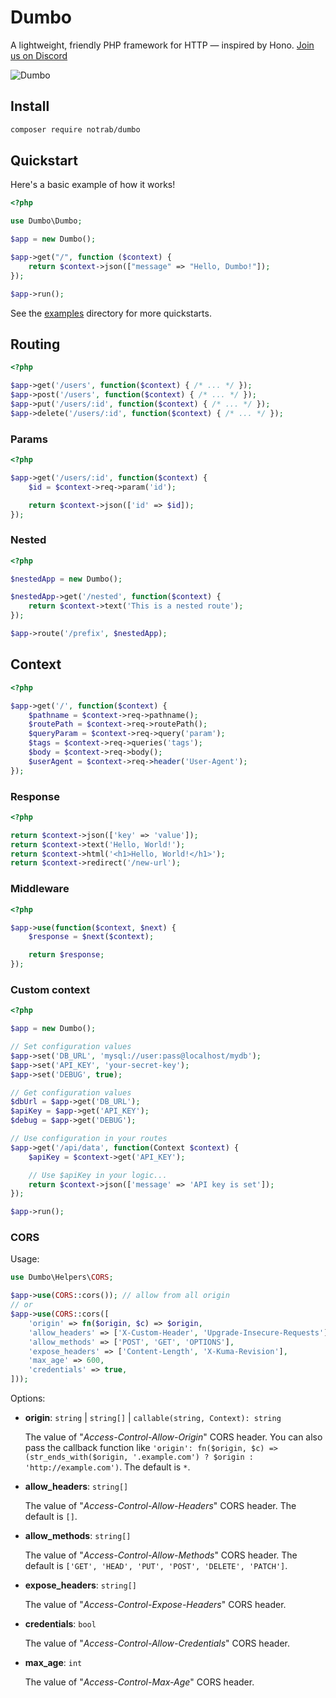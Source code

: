 # Dumbo

A lightweight, friendly PHP framework for HTTP &mdash; inspired by Hono. [Join us on Discord](https://discord.gg/CYkq2A6G)

![Dumbo](/dumbo.jpeg)

## Install

```bash
composer require notrab/dumbo
```

## Quickstart

Here's a basic example of how it works!

```php
<?php

use Dumbo\Dumbo;

$app = new Dumbo();

$app->get("/", function ($context) {
    return $context->json(["message" => "Hello, Dumbo!"]);
});

$app->run();
```

See the [examples](/examples) directory for more quickstarts.

## Routing

```php
<?php

$app->get('/users', function($context) { /* ... */ });
$app->post('/users', function($context) { /* ... */ });
$app->put('/users/:id', function($context) { /* ... */ });
$app->delete('/users/:id', function($context) { /* ... */ });
```

### Params

```php
<?php

$app->get('/users/:id', function($context) {
    $id = $context->req->param('id');

    return $context->json(['id' => $id]);
});
```

### Nested

```php
<?php

$nestedApp = new Dumbo();

$nestedApp->get('/nested', function($context) {
    return $context->text('This is a nested route');
});

$app->route('/prefix', $nestedApp);

```

## Context

```php
<?php

$app->get('/', function($context) {
    $pathname = $context->req->pathname();
    $routePath = $context->req->routePath();
    $queryParam = $context->req->query('param');
    $tags = $context->req->queries('tags');
    $body = $context->req->body();
    $userAgent = $context->req->header('User-Agent');
});
```

### Response

```php
<?php

return $context->json(['key' => 'value']);
return $context->text('Hello, World!');
return $context->html('<h1>Hello, World!</h1>');
return $context->redirect('/new-url');
```

### Middleware

```php
<?php

$app->use(function($context, $next) {
    $response = $next($context);

    return $response;
});
```

### Custom context

```php
<?php

$app = new Dumbo();

// Set configuration values
$app->set('DB_URL', 'mysql://user:pass@localhost/mydb');
$app->set('API_KEY', 'your-secret-key');
$app->set('DEBUG', true);

// Get configuration values
$dbUrl = $app->get('DB_URL');
$apiKey = $app->get('API_KEY');
$debug = $app->get('DEBUG');

// Use configuration in your routes
$app->get('/api/data', function(Context $context) {
    $apiKey = $context->get('API_KEY');

    // Use $apiKey in your logic...
    return $context->json(['message' => 'API key is set']);
});

$app->run();
```

### CORS

Usage:

```php
use Dumbo\Helpers\CORS;

$app->use(CORS::cors()); // allow from all origin
// or
$app->use(CORS::cors([
    'origin' => fn($origin, $c) => $origin,
    'allow_headers' => ['X-Custom-Header', 'Upgrade-Insecure-Requests'],
    'allow_methods' => ['POST', 'GET', 'OPTIONS'],
    'expose_headers' => ['Content-Length', 'X-Kuma-Revision'],
    'max_age' => 600,
    'credentials' => true,
]));

```

Options:

- **origin**: `string` | `string[]` | `callable(string, Context): string`

  The value of "_Access-Control-Allow-Origin_" CORS header. You can also pass the callback function like `'origin': fn($origin, $c) => (str_ends_with($origin, '.example.com') ? $origin : 'http://example.com')`. The default is `*`.

- **allow_headers**: `string[]`

  The value of "_Access-Control-Allow-Headers_" CORS header. The default is `[]`.

- **allow_methods**: `string[]`

  The value of "_Access-Control-Allow-Methods_" CORS header. The default is `['GET', 'HEAD', 'PUT', 'POST', 'DELETE', 'PATCH']`.

- **expose_headers**: `string[]`

  The value of "_Access-Control-Expose-Headers_" CORS header.

- **credentials**: `bool`

  The value of "_Access-Control-Allow-Credentials_" CORS header.

- **max_age**: `int`

  The value of "_Access-Control-Max-Age_" CORS header.
